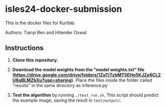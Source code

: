 # isles24-docker-submission

This is the docker files for Kurtlab.

Authors:
Tianyi Ren and Hitender Oswal

## Instructions

1. **Clone this repository.**

2. **Download the model weights from the "model weights.txt" file (https://drive.google.com/drive/folders/1ZoTjTzbMT5EHo5KJZp6CL2U8qBLMZbXu?usp=sharing).** Place the files inside the folder called "results" in the same directory as inference.py

4. **Test the algorithm** by running `./test_run.sh`. This script should predict the example image, saving the result in `test/output/`.
